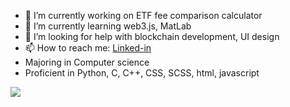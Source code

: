 


- 🔭 I’m currently working on ETF fee comparison calculator 
- 🌱 I’m currently learning web3.js, MatLab
- 🤔 I’m looking for help with blockchain development, UI design
- 📫 How to reach me: [Linked-in](www.linkedin.com/in/ayden-armstrong)
- Majoring in Computer science
- Proficient in Python, C, C++, CSS, SCSS, html, javascript

<img src ="https://github-readme-stats.vercel.app/api?username=aydenarmst&&show_icons=true&title_color=f1faee&icon_color=bb2acf&text_color=f1faee&bg_color=012a4a">
